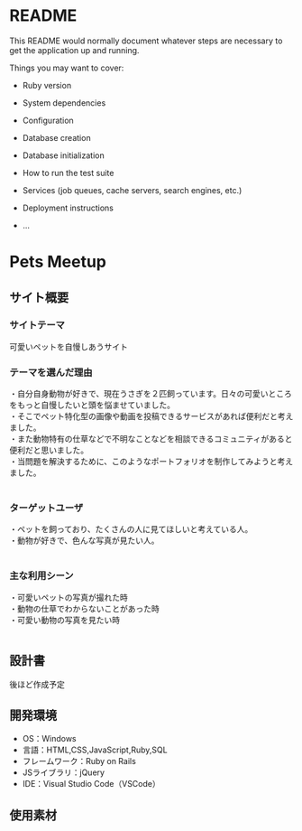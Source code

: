 # README

This README would normally document whatever steps are necessary to get the
application up and running.

Things you may want to cover:

* Ruby version

* System dependencies

* Configuration

* Database creation

* Database initialization

* How to run the test suite

* Services (job queues, cache servers, search engines, etc.)

* Deployment instructions

* ...

# Pets Meetup
## サイト概要

### サイトテーマ
可愛いペットを自慢しあうサイト 
​
### テーマを選んだ理由
・自分自身動物が好きで、現在うさぎを２匹飼っています。日々の可愛いところをもっと自慢したいと頭を悩ませていました。  
・そこでペット特化型の画像や動画を投稿できるサービスがあれば便利だと考えました。  
・また動物特有の仕草などで不明なことなどを相談できるコミュニティがあると便利だと思いました。  
・当問題を解決するために、このようなポートフォリオを制作してみようと考えました。  
​
### ターゲットユーザ
・ペットを飼っており、たくさんの人に見てほしいと考えている人。  
・動物が好きで、色んな写真が見たい人。  
​
### 主な利用シーン
・可愛いペットの写真が撮れた時  
・動物の仕草でわからないことがあった時  
・可愛い動物の写真を見たい時  
​
## 設計書
後ほど作成予定
​
## 開発環境
- OS：Windows
- 言語：HTML,CSS,JavaScript,Ruby,SQL
- フレームワーク：Ruby on Rails
- JSライブラリ：jQuery
- IDE：Visual Studio Code（VSCode）
​
## 使用素材
